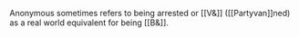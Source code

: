 Anonymous sometimes refers to being arrested or [[V&]] ([[Partyvan]]ned) as a real world equivalent for being [[B&]].
